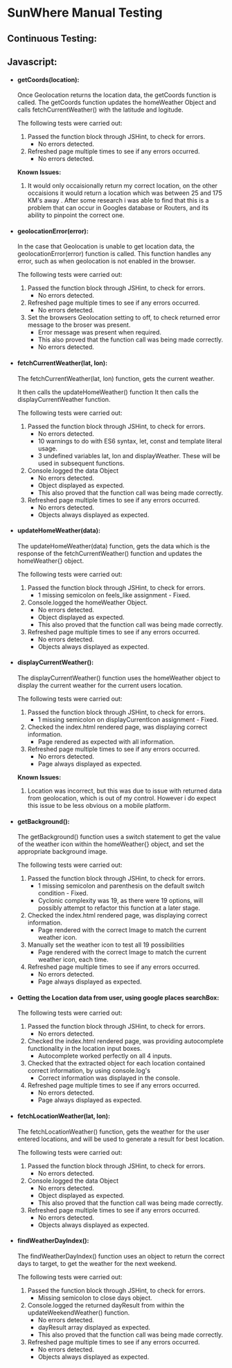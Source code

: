 # SunWhere Manual Testing

## Continuous Testing:

## Javascript:

- #### getCoords(location):

  Once Geolocation returns the location data, the getCoords function is called.
  The getCoords function updates the homeWeather Object and calls fetchCurrentWeather() with
  the latitude and logitude.

  The following tests were carried out:

  1.  Passed the function block through JSHint, to check for errors.
      - No errors detected.
  2.  Refreshed page multiple times to see if any errors occurred.
      - No errors detected.

   **Known Issues:**

  1.  It would only occaisionally return my correct location, on the 
  other occaisions it would return a location which was 
  between 25 and 175 KM's away . After some research i was able to find that this 
  is a problem that can occur in Googles database or Routers, and its ability
  to pinpoint the correct one.



* #### geolocationError(error):

  In the case that  Geolocation is unable to get location data, the geolocationError(error) 
  function is called.
  This function handles any error, such as when geolocation is not 
  enabled in the browser.

  The following tests were carried out:

  1. Passed the function block through JSHint, to check for errors.
        * No errors detected.
  2. Refreshed page multiple times to see if any errors occurred.
        * No errors detected.
  3. Set the browsers Geolocation setting to off, to check returned error 
  message to the broser was present.
        * Error message was present when required.
        * This also proved that the function call was being made correctly.
        * No errors detected.

* #### fetchCurrentWeather(lat, lon):

  The fetchCurrentWeather(lat, lon) function, gets the current weather.

    It then calls the updateHomeWeather() function
    It then calls the displayCurrentWeather function.

  The following tests were carried out:

  1. Passed the function block through JSHint, to check for errors.
        * No errors detected.
        * 10 warnings to do with ES6 syntax, let, const and template literal usage.
        * 3 undefined variables lat, lon and displayWeather. These will be used in subsequent functions.
  2. Console.logged the data Object
        * No errors detected.
        * Object displayed as expected.
        * This also proved that the function call was being made correctly.
  3. Refreshed page multiple times to see if any errors occurred.
        * No errors detected.
        * Objects always displayed as expected.

* #### updateHomeWeather(data):

  The updateHomeWeather(data) function, gets the data which is the response of the fetchCurrentWeather() function
   and updates the homeWeather{} object.

  The following tests were carried out:

  1. Passed the function block through JSHint, to check for errors.
        * 1 missing semicolon on feels_like assignment - Fixed.
  2. Console.logged the homeWeather Object.
        * No errors detected.
        * Object displayed as expected.
        * This also proved that the function call was being made correctly.
  3. Refreshed page multiple times to see if any errors occurred.
        * No errors detected.
        * Objects always displayed as expected.

* #### displayCurrentWeather():

  The displayCurrentWeather() function uses the homeWeather object to display the current
  weather for the current users location.

  The following tests were carried out:

  1. Passed the function block through JSHint, to check for errors.
        * 1 missing semicolon on displayCurrentIcon assignment - Fixed.
  2. Checked the index.html rendered page, was displaying correct information.
        * Page rendered as expected with all information.
  3. Refreshed page multiple times to see if any errors occurred.
        * No errors detected.
        * Page always displayed as expected.

   **Known Issues:**

  1.  Location was incorrect, but this was due to issue with returned data from geolocation, which is out of my control. However i 
  do expect this issue to be less obvious on a mobile platform.     


* #### getBackground():

  The getBackground() function uses a switch statement to get the value of the weather icon within the homeWeather{} object,
   and set the appropriate background image.

  The following tests were carried out:

  1. Passed the function block through JSHint, to check for errors.
        * 1 missing semicolon and parenthesis on the default switch condition - Fixed.
        * Cyclonic complexity was 19, as there were 19 options, will possibly attempt to refactor this function at a later stage.
  2. Checked the index.html rendered page, was displaying correct information.
        * Page rendered with the correct Image to match the current weather icon.
  3. Manually set the weather icon to test all 19 possibilities
        * Page rendered with the correct Image to match the current weather icon, each time.
  4. Refreshed page multiple times to see if any errors occurred.
        * No errors detected.
        * Page always displayed as expected.


* #### Getting the Location data from user, using google places searchBox:

  The following tests were carried out:

  1. Passed the function block through JSHint, to check for errors.
        * No errors detected.
  2. Checked the index.html rendered page, was providing autocomplete functionality in the location input boxes.
        * Autocomplete worked perfectly on all 4 inputs.
  3. Checked that the extracted object for each location contained correct information, by using console.log's
        * Correct information was displayed in the console.
  4. Refreshed page multiple times to see if any errors occurred.
        * No errors detected.
        * Page always displayed as expected.


* #### fetchLocationWeather(lat, lon):

  The fetchLocationWeather() function, gets the weather for the user entered locations, and 
  will be used to generate a result for best location.

  The following tests were carried out:

  1. Passed the function block through JSHint, to check for errors.
        * No errors detected.
  2. Console.logged the data Object
        * No errors detected.
        * Object displayed as expected.
        * This also proved that the function call was being made correctly.
  3. Refreshed page multiple times to see if any errors occurred.
        * No errors detected.
        * Objects always displayed as expected.


* #### findWeatherDayIndex():

  The findWeatherDayIndex() function uses an object to return the correct days to target, to get 
  the weather for the next weekend.

  The following tests were carried out:

  1. Passed the function block through JSHint, to check for errors.
        * Missing semicolon to close days object.
  2. Console.logged the returned dayResult from within the updateWeekendWeather() function.
        * No errors detected.
        * dayResult array displayed as expected.
        * This also proved that the function call was being made correctly.
  3. Refreshed page multiple times to see if any errors occurred.
        * No errors detected.
        * Objects always displayed as expected.